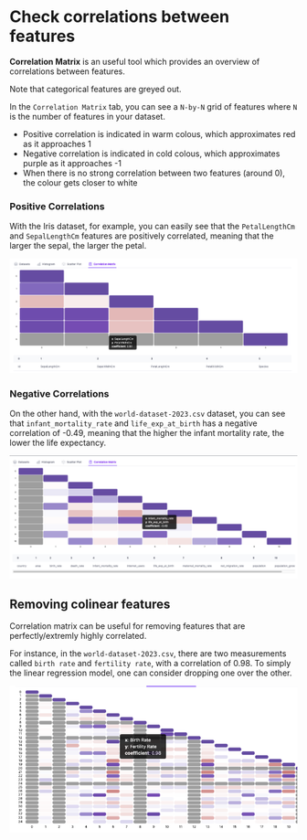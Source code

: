 # Check correlations between features

**Correlation Matrix** is an useful tool which provides an overview of correlations between features.

Note that categorical features are greyed out.

In the `Correlation Matrix` tab, you can see a `N-by-N` grid of features where `N` is the number of features in your dataset.

- Positive correlation is indicated in warm colous, which approximates red as it approaches 1
- Negative correlation is indicated in cold colous, which approximates purple as it approaches -1
- When there is no strong correlation between two features (around 0), the colour gets closer to white

### Positive Correlations
With the Iris dataset, for example, you can easily see that the `PetalLengthCm` and `SepalLengthCm` features are positively correlated, meaning that the larger the sepal, the larger the petal.

![positive](./images/positive.png)

### Negative Correlations

On the other hand, with the `world-dataset-2023.csv` dataset, you can see that `infant_mortality_rate` and `life_exp_at_birth` has a negative correlation of -0.49, meaning that the higher the infant mortality rate, the lower the life expectancy.

![negative](./images/negative.png)

## Removing colinear features
Correlation matrix can be useful for removing features that are perfectly/extremly highly correlated.

For instance, in the `world-dataset-2023.csv`, there are two measurements called `birth rate` and `fertility rate`, with a correlation of 0.98.
To simply the linear regression model, one can consider dropping one over the other.

![colinear](./images/colinear.png)
